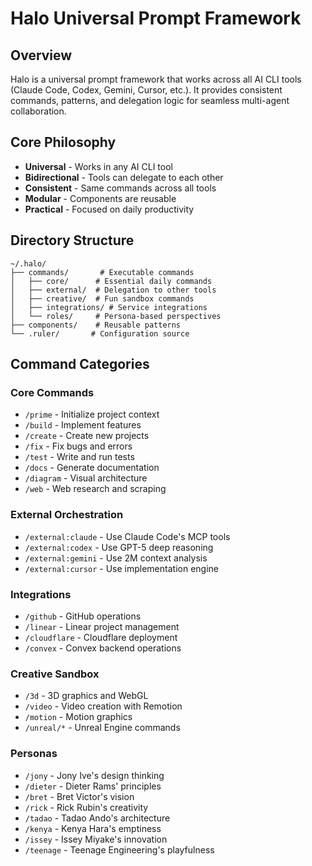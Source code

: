 # Halo Universal Prompt Framework

## Overview
Halo is a universal prompt framework that works across all AI CLI tools (Claude Code, Codex, Gemini, Cursor, etc.). It provides consistent commands, patterns, and delegation logic for seamless multi-agent collaboration.

## Core Philosophy
- **Universal** - Works in any AI CLI tool
- **Bidirectional** - Tools can delegate to each other
- **Consistent** - Same commands across all tools
- **Modular** - Components are reusable
- **Practical** - Focused on daily productivity

## Directory Structure
```
~/.halo/
├── commands/       # Executable commands
│   ├── core/      # Essential daily commands
│   ├── external/  # Delegation to other tools
│   ├── creative/  # Fun sandbox commands
│   ├── integrations/ # Service integrations
│   └── roles/     # Persona-based perspectives
├── components/    # Reusable patterns
└── .ruler/       # Configuration source
```

## Command Categories

### Core Commands
- `/prime` - Initialize project context
- `/build` - Implement features
- `/create` - Create new projects
- `/fix` - Fix bugs and errors
- `/test` - Write and run tests
- `/docs` - Generate documentation
- `/diagram` - Visual architecture
- `/web` - Web research and scraping

### External Orchestration
- `/external:claude` - Use Claude Code's MCP tools
- `/external:codex` - Use GPT-5 deep reasoning
- `/external:gemini` - Use 2M context analysis
- `/external:cursor` - Use implementation engine

### Integrations
- `/github` - GitHub operations
- `/linear` - Linear project management
- `/cloudflare` - Cloudflare deployment
- `/convex` - Convex backend operations

### Creative Sandbox
- `/3d` - 3D graphics and WebGL
- `/video` - Video creation with Remotion
- `/motion` - Motion graphics
- `/unreal/*` - Unreal Engine commands

### Personas
- `/jony` - Jony Ive's design thinking
- `/dieter` - Dieter Rams' principles
- `/bret` - Bret Victor's vision
- `/rick` - Rick Rubin's creativity
- `/tadao` - Tadao Ando's architecture
- `/kenya` - Kenya Hara's emptiness
- `/issey` - Issey Miyake's innovation
- `/teenage` - Teenage Engineering's playfulness